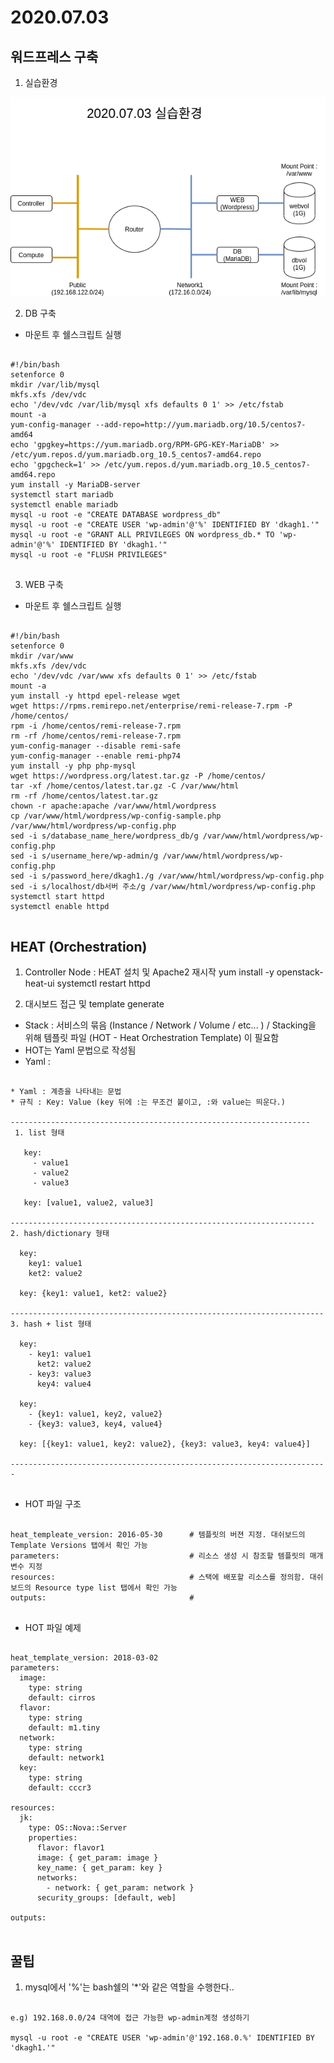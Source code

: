 2020.07.03
=========

워드프레스 구축
------------

1) 실습환경

<img src=/img/20200703.png>

2) DB 구축
* 마운트 후 쉘스크립트 실행
<pre>
<code>
#!/bin/bash
setenforce 0
mkdir /var/lib/mysql
mkfs.xfs /dev/vdc
echo '/dev/vdc /var/lib/mysql xfs defaults 0 1' >> /etc/fstab
mount -a
yum-config-manager --add-repo=http://yum.mariadb.org/10.5/centos7-amd64
echo 'gpgkey=https://yum.mariadb.org/RPM-GPG-KEY-MariaDB' >> /etc/yum.repos.d/yum.mariadb.org_10.5_centos7-amd64.repo
echo 'gpgcheck=1' >> /etc/yum.repos.d/yum.mariadb.org_10.5_centos7-amd64.repo
yum install -y MariaDB-server
systemctl start mariadb
systemctl enable mariadb
mysql -u root -e "CREATE DATABASE wordpress_db"
mysql -u root -e "CREATE USER 'wp-admin'@'%' IDENTIFIED BY 'dkagh1.'"
mysql -u root -e "GRANT ALL PRIVILEGES ON wordpress_db.* TO 'wp-admin'@'%' IDENTIFIED BY 'dkagh1.'"
mysql -u root -e "FLUSH PRIVILEGES"
</code>
</pre>

3) WEB 구축
* 마운트 후 쉘스크립트 실행
<pre>
<code>
#!/bin/bash
setenforce 0
mkdir /var/www
mkfs.xfs /dev/vdc
echo '/dev/vdc /var/www xfs defaults 0 1' >> /etc/fstab
mount -a
yum install -y httpd epel-release wget
wget https://rpms.remirepo.net/enterprise/remi-release-7.rpm -P /home/centos/
rpm -i /home/centos/remi-release-7.rpm
rm -rf /home/centos/remi-release-7.rpm
yum-config-manager --disable remi-safe
yum-config-manager --enable remi-php74
yum install -y php php-mysql
wget https://wordpress.org/latest.tar.gz -P /home/centos/
tar -xf /home/centos/latest.tar.gz -C /var/www/html
rm -rf /home/centos/latest.tar.gz
chown -r apache:apache /var/www/html/wordpress
cp /var/www/html/wordpress/wp-config-sample.php /var/www/html/wordpress/wp-config.php
sed -i s/database_name_here/wordpress_db/g /var/www/html/wordpress/wp-config.php
sed -i s/username_here/wp-admin/g /var/www/html/wordpress/wp-config.php
sed -i s/password_here/dkagh1./g /var/www/html/wordpress/wp-config.php
sed -i s/localhost/db서버 주소/g /var/www/html/wordpress/wp-config.php
systemctl start httpd
systemctl enable httpd
</code>
</pre>


HEAT (Orchestration)
--------------------
1) Controller Node : HEAT 설치 및 Apache2 재시작
yum install -y openstack-heat-ui
systemctl restart httpd


2) 대시보드 접근 및 template generate 


* Stack : 서비스의 묶음 (Instance / Network / Volume / etc... ) / Stacking을 위해 템플릿 파일 (HOT - Heat Orchestration Template) 이 필요함
* HOT는 Yaml 문법으로 작성됨
* Yaml : 
<pre>
<code>
* Yaml : 계층을 나타내는 문법
* 규칙 : Key: Value (key 뒤에 :는 무조건 붙이고, :와 value는 띄운다.)

-------------------------------------------------------------------
 1. list 형태
 
   key:
     - value1
     - value2
     - value3
     
   key: [value1, value2, value3]
   
--------------------------------------------------------------------
2. hash/dictionary 형태
  
  key:
    key1: value1
    ket2: value2
    
  key: {key1: value1, ket2: value2}

----------------------------------------------------------------------
3. hash + list 형태

  key:
    - key1: value1
      ket2: value2
    - key3: value3
      key4: value4
    
  key:
    - {key1: value1, key2, value2}
    - {key3: value3, key4, value4}
  
  key: [{key1: value1, key2: value2}, {key3: value3, key4: value4}]
  
-----------------------------------------------------------------------
</code>
</pre>


* HOT 파일 구조
<pre>
<code>
heat_templeate_version: 2016-05-30      # 템플릿의 버젼 지정. 대쉬보드의 Template Versions 탭에서 확인 가능
parameters:                             # 리소스 생성 시 참조할 템플릿의 매개변수 지정
resources:                              # 스택에 배포할 리소스를 정의함. 대쉬보드의 Resource type list 탭에서 확인 가능
outputs:                                # 
</code>
</pre>
 
 * HOT 파일 예제
 <pre>
 <code>
heat_template_version: 2018-03-02
parameters:
  image:
    type: string
    default: cirros
  flavor:
    type: string
    default: m1.tiny
  network:
    type: string
    default: network1
  key:
    type: string
    default: cccr3

resources:
  jk:
    type: OS::Nova::Server
    properties:
      flavor: flavor1
      image: { get_param: image }
      key_name: { get_param: key }
      networks:
        - network: { get_param: network }
      security_groups: [default, web]
        
outputs:
</code>
</pre>

꿀팁
---
1) mysql에서 '%'는 bash쉘의 '*'와 같은 역할을 수행한다..</br>
<pre>
<code>
e.g) 192.168.0.0/24 대역에 접근 가능한 wp-admin계정 생성하기 

mysql -u root -e "CREATE USER 'wp-admin'@'192.168.0.%' IDENTIFIED BY 'dkagh1.'"

</code>
</pre>
